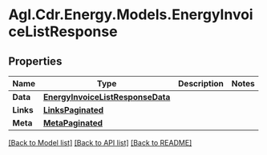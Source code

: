# Agl.Cdr.Energy.Models.EnergyInvoiceListResponse

## Properties

Name | Type | Description | Notes
------------ | ------------- | ------------- | -------------
**Data** | [**EnergyInvoiceListResponseData**](EnergyInvoiceListResponseData.md) |  | 
**Links** | [**LinksPaginated**](LinksPaginated.md) |  | 
**Meta** | [**MetaPaginated**](MetaPaginated.md) |  | 

[[Back to Model list]](../README.md#documentation-for-models) [[Back to API list]](../README.md#documentation-for-api-endpoints) [[Back to README]](../README.md)

